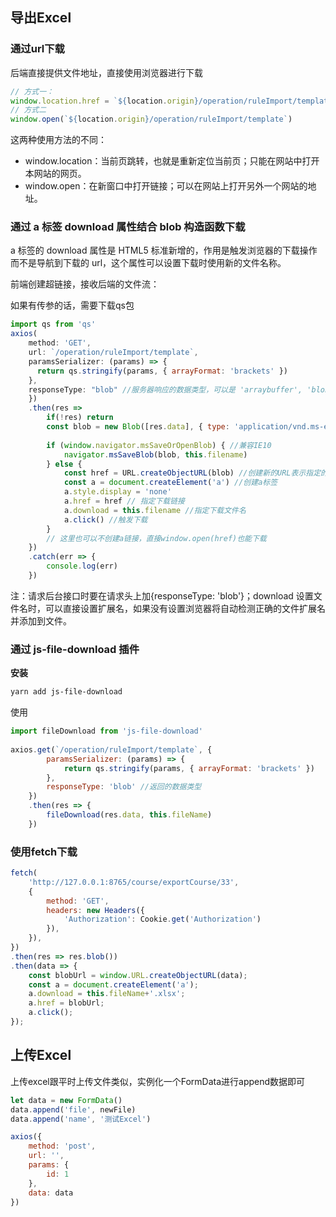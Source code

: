 ## 导出Excel

### 通过url下载

后端直接提供文件地址，直接使用浏览器进行下载

```javascript
// 方式一：
window.location.href = `${location.origin}/operation/ruleImport/template`
// 方式二
window.open(`${location.origin}/operation/ruleImport/template`)
```

这两种使用方法的不同：
- window.location：当前页跳转，也就是重新定位当前页；只能在网站中打开本网站的网页。
- window.open：在新窗口中打开链接；可以在网站上打开另外一个网站的地址。

### 通过 a 标签 download 属性结合 blob 构造函数下载

a 标签的 download 属性是 HTML5 标准新增的，作用是触发浏览器的下载操作而不是导航到下载的 url，这个属性可以设置下载时使用新的文件名称。

前端创建超链接，接收后端的文件流：

如果有传参的话，需要下载qs包

```javascript
import qs from 'qs'
axios(
	method: 'GET',
	url: `/operation/ruleImport/template`,
	paramsSerializer: (params) => {
      return qs.stringify(params, { arrayFormat: 'brackets' })
    },
	responseType: "blob" //服务器响应的数据类型，可以是 'arraybuffer', 'blob', 'document', 'json', 'text', 'stream'，默认是'json'
    })
    .then(res => 
        if(!res) return
        const blob = new Blob([res.data], { type: 'application/vnd.ms-excel' }) // 构造一个blob对象来处理数据，并设置文件类型
         
        if (window.navigator.msSaveOrOpenBlob) { //兼容IE10
            navigator.msSaveBlob(blob, this.filename)
        } else {
            const href = URL.createObjectURL(blob) //创建新的URL表示指定的blob对象
            const a = document.createElement('a') //创建a标签
            a.style.display = 'none'
            a.href = href // 指定下载链接
            a.download = this.filename //指定下载文件名
            a.click() //触发下载
        }
        // 这里也可以不创建a链接，直接window.open(href)也能下载
    })
    .catch(err => {
        console.log(err)
    })
```

注：请求后台接口时要在请求头上加{responseType: 'blob'}；download 设置文件名时，可以直接设置扩展名，如果没有设置浏览器将自动检测正确的文件扩展名并添加到文件。

### 通过 js-file-download 插件

**安装**

```bash
yarn add js-file-download
```

使用
```javascript
import fileDownload from 'js-file-download'
 
axios.get(`/operation/ruleImport/template`, {
		paramsSerializer: (params) => {
		    return qs.stringify(params, { arrayFormat: 'brackets' })
	    },
        responseType: 'blob' //返回的数据类型
    })
    .then(res => {
        fileDownload(res.data, this.fileName)
    })

```

### 使用fetch下载

```javascript
fetch(
	'http://127.0.0.1:8765/course/exportCourse/33', 
	{
		method: 'GET',
		headers: new Headers({
	        'Authorization': Cookie.get('Authorization') 
	    }),		  
	}),
})
.then(res => res.blob())
.then(data => {
	const blobUrl = window.URL.createObjectURL(data);
	const a = document.createElement('a');
	a.download = this.fileName+'.xlsx';
	a.href = blobUrl;
	a.click();
});
```

## 上传Excel

上传excel跟平时上传文件类似，实例化一个FormData进行append数据即可

```javascript
let data = new FormData()
data.append('file', newFile)
data.append('name', '测试Excel')

axios({
	method: 'post',
	url: '',
	params: {
		id: 1
	},
	data: data
})

```

